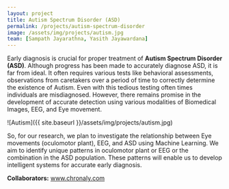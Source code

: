```yaml
---
layout: project
title: Autism Spectrum Disorder (ASD)
permalink: /projects/autism-spectrum-disorder
image: /assets/img/projects/autism.jpg
team: [Sampath Jayarathna, Yasith Jayawardana]
---
```




Early diagnosis is crucial for proper treatment of **Autism Spectrum Disorder (ASD)**. Although progress has been made to accurately diagnose ASD, it is far from ideal. It often requires various tests like behavioral assessments, observations from caretakers over a period of time to correctly determine the existence of Autism. Even with this tedious testing often times individuals are misdiagnosed. However, there remains promise in the development of accurate detection using various modalities of Biomedical Images, EEG, and Eye movement.

![Autism]({{ site.baseurl }}/assets/img/projects/autism.jpg)

So, for our research, we plan to investigate the relationship between Eye movements (oculomotor plant), EEG, and ASD using Machine Learning. We aim to identify unique patterns in oculomotor plant or EEG or the combination in the ASD population. These patterns will enable us to develop intelligent systems for accurate early diagnosis.

**Collaborators:** www.chronaly.com
